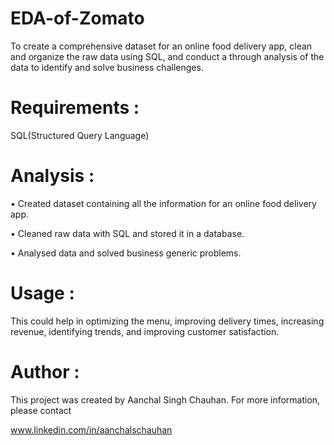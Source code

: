 # EDA-of-Zomato
To create a comprehensive dataset for an online food delivery app, clean and organize the raw data using SQL, and conduct a through analysis of the data to identify and solve business challenges.

# Requirements :
SQL(Structured Query Language)

# Analysis :
•	Created dataset containing all the information for an online food delivery app.

•	Cleaned raw data with SQL and stored it in a database.

•	Analysed data and solved business generic problems.

# Usage :
This could help in optimizing the menu, improving delivery times, increasing revenue, identifying trends, and improving customer satisfaction.

# Author :
This project was created by Aanchal Singh Chauhan. For more information, please contact 

www.linkedin.com/in/aanchalschauhan
